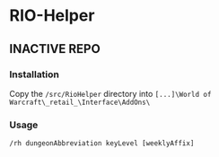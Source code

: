 # RIO-Helper

## INACTIVE REPO

### Installation
Copy the `/src/RioHelper` directory into `[...]\World of Warcraft\_retail_\Interface\AddOns\`

### Usage
`/rh dungeonAbbreviation keyLevel [weeklyAffix]`
